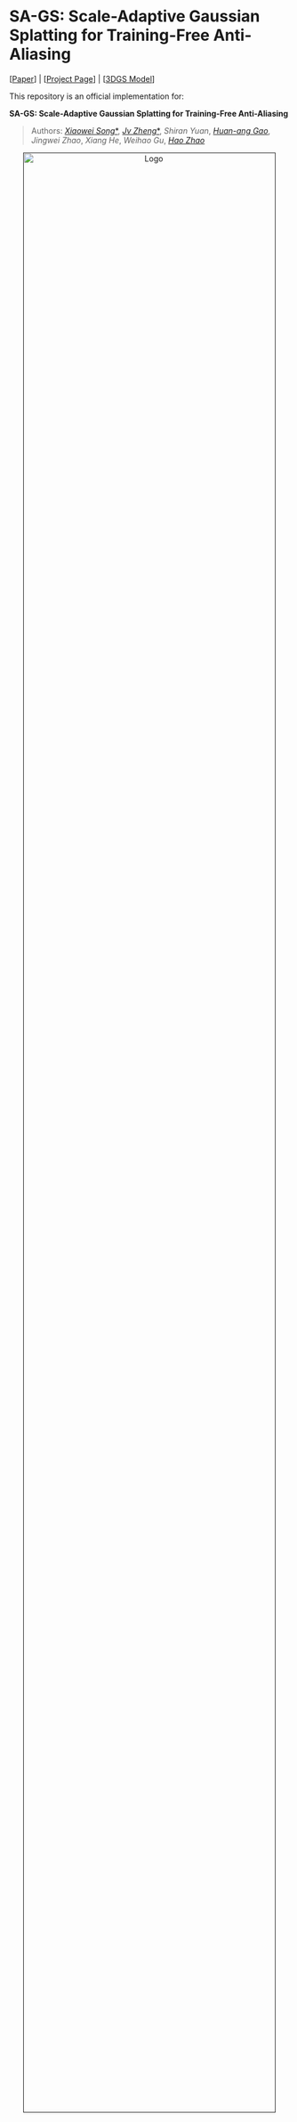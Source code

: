# SA-GS: Scale-Adaptive Gaussian Splatting for Training-Free Anti-Aliasing
  
[[Paper](https://drive.google.com/file/d/1uVSdYOXreEuntpswW3HXV-TypKi-ZopQ/view?usp=drive_link)] | [[Project Page](https://kevinsong729.github.io/project-pages/SA-GS/)] | [[3DGS Model](https://drive.google.com/drive/folders/10DC8iPt1RE5cp_b6b1naMoRlR2bsvlAa?usp=drive_link)]

This repository is an official implementation for:

**SA-GS: Scale-Adaptive Gaussian Splatting for Training-Free Anti-Aliasing**

> Authors:  [_Xiaowei Song_*](https://kevinSONG729.github.io/), [_Jv Zheng_*](https://zsy1987.github.io/), _Shiran Yuan_, [_Huan-ang Gao_](https://c7w.tech/about/), _Jingwei Zhao_, _Xiang He_, _Weihao Gu_, [_Hao Zhao_](https://sites.google.com/view/fromandto)

<p align="center">
  <a href="">
    <img src="./img/bicycle_zoomoutin.gif" alt="Logo" width="95%">
  </a>
</p>

<p align="center">
We introduce SA-GS, a training-free approach that can be directly applied to the inference process of any pretrained 3DGS model to resolve its visual artefacts at drastically changed rendering settings.
</p>
<br>

# Introduction
3DGS has gained attention in the industry due to its high-quality view rendering and fast speeds. However, view quality degradation can occur during rendering depending on settings such as resolution, distance, and focal length. Existing methods address this issue by adding regularity to Gaussian primitives in both 3D and 2D space during training. However, these methods overlook a significant drawback of 3DGS when used with different rendering settings: the scale ambiguity problem. This issue directly results in the inability of 3DGS to utilise conventional anti-aliasing techniques. We propose and analyse this problem for the first time and correct this shortcoming by using only 2D scale-adaptive filters. Based on this, we use conventional antialiasing methods such as integration and super-sampling to solve the aliasing effect caused by insufficient sampling frequency. It is worth noting that our method is the first Gaussian anti-aliasing technique that does not require training. Therefore, it can be directly integrated into existing 3DGS models to enhance their anti-aliasing capabilities. The method was validated in both bounded and unbounded scenarios, and the experimental results demonstrate that it achieves robust anti-aliasing performance enhancement in the most efficient way, surpassing or equaling the current optimal settings.

# Installation

```
cd SA-GS
conda create -y -n SA-GS python=3.8
conda activate SA-GS
pip install -r requirements.txt
pip install submodules/simple-knn/
pip install submodules/diff-gaussian-rasterization_new
```

# Dataset
## Blender Dataset
Please download and unzip nerf_synthetic.zip from the [NeRF's official Google Drive](https://drive.google.com/drive/folders/128yBriW1IG_3NJ5Rp7APSTZsJqdJdfc1). Then generate multi-scale blender dataset with
```
python convert_blender_data.py --blender_dir nerf_synthetic/ --out_dir multi-scale
```

## Mip-NeRF 360 Dataset
Please download the data from the [Mip-NeRF 360](https://jonbarron.info/mipnerf360/) and request the authors for the treehill and flowers scenes.


## Model
Please download and unzip models.zip from the [Google Drive](https://drive.google.com/drive/folders/10DC8iPt1RE5cp_b6b1naMoRlR2bsvlAa?usp=drive_link).
Eventually, **model** folder should look like this:

```
<your/model/path>
|-- point_cloud
    |-- iteration_xxxx
        |-- point_cloud.ply
|-- cameras.json
|-- cfg_args
```

# Training
Our code integrates the training process of the original 3DGS:
```
# single-scale training on NeRF-Synthetic dataset
python train.py -s ./SA-GS/nerf_synthetic_multiscale/chair -m ./out_blender/chair/single_scale --save_iterations 30000 --mode source-GS --resolution_str d0.png

# multi-scale training on NeRF-Synthetic dataset
python train.py -s ./SA-GS/nerf_synthetic_multiscale/chair -m ./out_blender/chair/single_scale --save_iterations 30000 --mode source-GS --load_allres

# single-scale training on Mip-NeRF 360 dataset
python train.py -s ./SA-GS/360v2/bonsai -m ./out_360v2/bonsai/single_scale_1 --save_iterations 30000 --mode source-GS --scale 1
```

# Test(Our SA-GS Rendering)
```
# Multi-scale testing on NeRF-synthetic dataset
python render_blender.py -s ./SA-GS/nerf_synthetic_multiscale/chair -m ./out_blender/chair/single_scale --save_name output --eval --load_allres --mode integration

# Single-scale testing on NeRF-synthetic dataset
python render_blender.py -s ./SA-GS/nerf_synthetic_multiscale/chair -m ./out_blender/chair/single_scale --save_name output --eval --resolution_str d0.png --mode integration 


# Single-scale testing on the mip-nerf 360 dataset
python render_360.py -s ./SA-GS/360v2/bonsai -m ./out_360v2/bonsai/single_s4 --save_name outputs -r 8 --mode integration

# mode "only-filter" ,"source-GS", "integration", "super-sampling"

```


# Acknowledgements
This project is built upon [3DGS](https://github.com/graphdeco-inria/gaussian-splatting) and [Mip-splatting](https://github.com/autonomousvision/SA-GS). Please follow the license of 3DGS. We thank all the authors for their great work and repos. 
